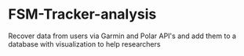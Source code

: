 # FSM-Tracker-analysis
Recover data from users via Garmin and Polar API's and add them to a database with visualization to help researchers
